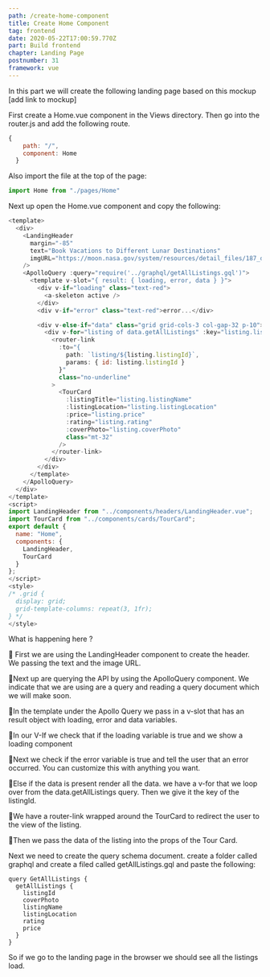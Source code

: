 ```yaml
---
path: /create-home-component
title: Create Home Component
tag: frontend
date: 2020-05-22T17:00:59.770Z
part: Build frontend
chapter: Landing Page
postnumber: 31
framework: vue
---
```


In this part we will create the following landing page based on this mockup \[add link to mockup]

First create a Home.vue component in the Views directory. Then go into the router.js and add the following route.

```javascript
{
    path: "/",
    component: Home
  }
```

Also import the file at the top of the page:

```javascript
import Home from "./pages/Home"
```

Next up open the Home.vue component and copy the following:

```javascript
<template>
  <div>
    <LandingHeader
      margin="-85"
      text="Book Vacations to Different Lunar Destinations"
      imgURL="https://moon.nasa.gov/system/resources/detail_files/187_detail_as11-44-6551_orig.jpg"
    />
    <ApolloQuery :query="require('../graphql/getAllListings.gql')">
      <template v-slot="{ result: { loading, error, data } }">
        <div v-if="loading" class="text-red">
          <a-skeleton active />
        </div>
        <div v-if="error" class="text-red">error...</div>

        <div v-else-if="data" class="grid grid-cols-3 col-gap-32 p-10">
          <div v-for="listing of data.getAllListings" :key="listing.listingId">
            <router-link
              :to="{
                path: `listing/${listing.listingId}`,
                params: { id: listing.listingId }
              }"
              class="no-underline"
            >
              <TourCard
                :listingTitle="listing.listingName"
                :listingLocation="listing.listingLocation"
                :price="listing.price"
                :rating="listing.rating"
                :coverPhoto="listing.coverPhoto"
                class="mt-32"
              />
            </router-link>
          </div>
        </div>
      </template>
    </ApolloQuery>
  </div>
</template>
<script>
import LandingHeader from "../components/headers/LandingHeader.vue";
import TourCard from "../components/cards/TourCard";
export default {
  name: "Home",
  components: {
    LandingHeader,
    TourCard
  }
};
</script>
<style>
/* .grid {
  display: grid;
  grid-template-columns: repeat(3, 1fr);
} */
</style>

```

What is happening here ?

🍣 First we are using the LandingHeader component to create the header. We passing the text and the image URL.

🍣Next up are querying the API by using the ApolloQuery component. We indicate that we are using are a query and reading a query document which we will make soon.

🍣In the template under the Apollo Query we pass in a v-slot that has an result object with loading, error and data variables.

🍣In our V-If we check that if the loading variable is true and we show a loading component

🍣Next we check if the error variable is true and tell the user that an error occurred. You can customize this with anything you want.

🍣Else if the data is present render all the data. we have a v-for that we loop over from the data.getAllListings query. Then we give it the key of the listingId.

🍣We have a router-link wrapped around the TourCard to redirect the user to the view of the listing.

🍣Then we pass the data of the listing into the props of the Tour Card.

Next we need to create the query schema document. create a folder called graphql and create a filed called getAllListings.gql and paste the following:

```
query GetAllListings {
  getAllListings {
    listingId
    coverPhoto
    listingName
    listingLocation
    rating
    price
  }
}

```

So if we go to the landing page in the browser we should see all the listings load.
